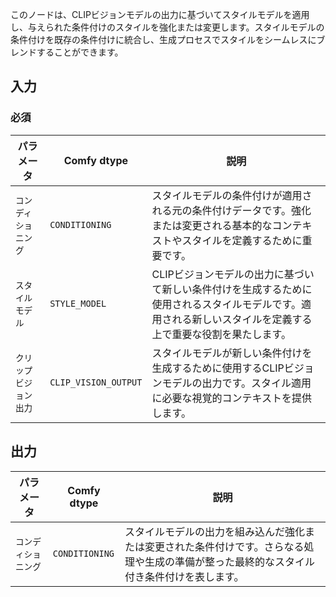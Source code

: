 このノードは、CLIPビジョンモデルの出力に基づいてスタイルモデルを適用し、与えられた条件付けのスタイルを強化または変更します。スタイルモデルの条件付けを既存の条件付けに統合し、生成プロセスでスタイルをシームレスにブレンドすることができます。

## 入力

### 必須

| パラメータ             | Comfy dtype          | 説明 |
|-----------------------|-----------------------|-------------|
| `コンディショニング`        | `CONDITIONING`       | スタイルモデルの条件付けが適用される元の条件付けデータです。強化または変更される基本的なコンテキストやスタイルを定義するために重要です。 |
| `スタイルモデル`         | `STYLE_MODEL`        | CLIPビジョンモデルの出力に基づいて新しい条件付けを生成するために使用されるスタイルモデルです。適用される新しいスタイルを定義する上で重要な役割を果たします。 |
| `クリップビジョン出力`  | `CLIP_VISION_OUTPUT` | スタイルモデルが新しい条件付けを生成するために使用するCLIPビジョンモデルの出力です。スタイル適用に必要な視覚的コンテキストを提供します。 |

## 出力

| パラメータ            | Comfy dtype           | 説明 |
|----------------------|-----------------------|-------------|
| `コンディショニング`       | `CONDITIONING`        | スタイルモデルの出力を組み込んだ強化または変更された条件付けです。さらなる処理や生成の準備が整った最終的なスタイル付き条件付けを表します。 |
